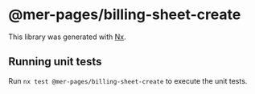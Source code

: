 # @mer-pages/billing-sheet-create

This library was generated with [Nx](https://nx.dev).

## Running unit tests

Run `nx test @mer-pages/billing-sheet-create` to execute the unit tests.
